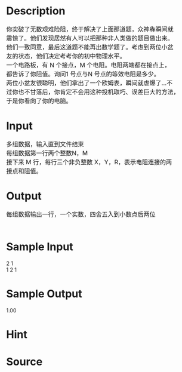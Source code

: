 
# Description

<div class="content"><p><span style="font-size: medium">你突破了无数艰难险阻，终于解决了上面那道题，众神犇瞬间就<br/>
震惊了。他们发现居然有人可以把那种非人类做的题目做出来。<br/>
他们一致同意，最后这道题不能再出数学题了。考虑到两位小盆<br/>
友的状态，他们决定考考你的初中物理水平。 <br/>
一个电路板，有 N 个接点，M 个电阻。电阻两端都在接点上，<br/>
都告诉了你阻值。询问1 号点与N 号点的等效电阻是多少。 <br/>
两位小盆友很聪明，他们拿出了一个欧姆表，瞬间就虐爆了…不<br/>
过你也不甘落后，你肯定不会用这种投机取巧、误差巨大的方法，<br/>
于是你看向了你的电脑。 </span></p></div>

# Input

<div class="content"><p><span style="font-size: medium">多组数据，输入直到文件结束 <br/>
每组数据第一行两个整数N，M <br/>
接下来 M 行，每行三个非负整数 X，Y，R，表示电阻连接的两<br/>
接点和阻值。 </span></p></div>

# Output

<div class="content"><p><span style="font-size: medium">每组数据输出一行，一个实数，四舍五入到小数点后两位 <br/>
 </span></p></div>

# Sample Input

<div class="content"><span class="sampledata">2 1 <br/>
1 2 1 </span></div>

# Sample Output

<div class="content"><span class="sampledata">1.00</span></div>

# Hint

<div class="content"><p></p></div>

# Source

<div class="content"><p><a href="problemset.php?search="></a></p></div>

